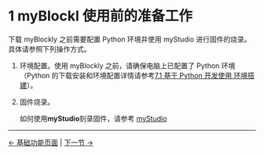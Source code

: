 # 1 myBlockl 使用前的准备工作

下载 myBlockly 之前需要配置 Python 环境并使用 myStudio 进行固件的烧录。具体请参照下列操作方式。

1. 环境配置。使用 myBlockly 之前，请确保电脑上已配置了 Python 环境（Python 的下载安装和环境配置详情请参考[7.1 基于 Python 开发使用 环境搭建](/10-ApplicationBasePython/README.md)）。

2. 固件烧录。

   如何使用**myStudio**刻录固件，请参考 [myStudio](../../mystudio/320pi/README.md)

---

[← 基础功能页面](../../../../5-BasicApplication/README_PI.md) | [下一节 →](../320pi/2-install_uninstall.md)
